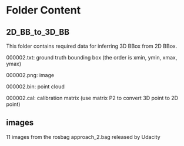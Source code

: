 # Folder Content
## 2D_BB_to_3D_BB

This folder contains required data for inferring 3D BBox from 2D BBox.

000002.txt: ground truth bounding box (the order is xmin, ymin, xmax, ymax)

000002.png: image 

000002.bin: point cloud 

000002.cal: calibration matrix (use matrix P2 to convert 3D point to 2D point)

## images

11 images from the rosbag approach_2.bag released by Udacity
